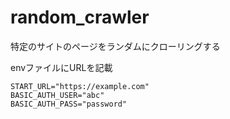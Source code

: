 # random_crawler
特定のサイトのページをランダムにクローリングする

envファイルにURLを記載
```
START_URL="https://example.com"
BASIC_AUTH_USER="abc"
BASIC_AUTH_PASS="password"
```
